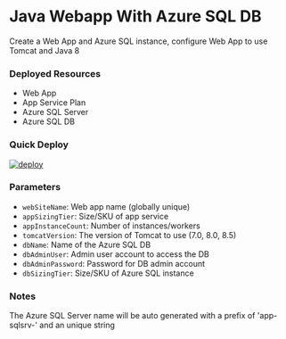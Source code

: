 # Java Webapp With Azure SQL DB
Create a Web App and Azure SQL instance, configure Web App to use Tomcat and Java 8

### Deployed Resources
- Web App
- App Service Plan
- Azure SQL Server
- Azure SQL DB

### Quick Deploy
[![deploy](https://raw.githubusercontent.com/benc-uk/azure-arm/master/etc/azuredeploy.png)](https://portal.azure.com/#create/Microsoft.Template/uri/https%3A%2F%2Fraw.githubusercontent.com%2Fbenc-uk%2Fazure-arm%2Fmaster%2Fpaas-web%2Fwebapp-2tier-sql%2Fazuredeploy.json)  

### Parameters
- `webSiteName`: Web app name (globally unique)
- `appSizingTier`: Size/SKU of app service
- `appInstanceCount`: Number of instances/workers
- `tomcatVersion`: The version of Tomcat to use (7.0, 8.0, 8.5)
- `dbName`: Name of the Azure SQL DB
- `dbAdminUser`: Admin user account to access the DB 
- `dbAdminPassword`: Password for DB admin account
- `dbSizingTier`: Size/SKU of Azure SQL instance 

### Notes
The Azure SQL Server name will be auto generated with a prefix of 'app-sqlsrv-' and an unique string